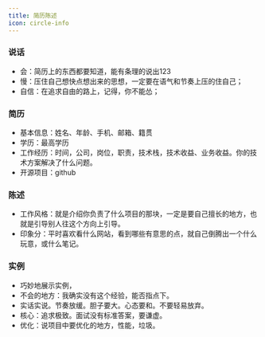 ```yaml
---
title: 简历陈述
icon: circle-info
---
```



### 说话

- 会：简历上的东西都要知道，能有条理的说出123
- 慢：压住自己想快点想出来的思想，一定要在语气和节奏上压的住自己；
- 自信：在追求自由的路上，记得，你不能怂；

### 简历

- 基本信息：姓名、年龄、手机、邮箱、籍贯
- 学历：最高学历
- 工作经历：时间，公司，岗位，职责，技术栈，技术收益、业务收益。你的技术方案解决了什么问题。
- 开源项目：github

### 陈述

- 工作风格：就是介绍你负责了什么项目的那块，一定是要自己擅长的地方，也就是引导别人往这个方向上引导。
- 印象分：平时喜欢看什么网站，看到哪些有意思的点，就自己倒腾出一个什么玩意，或什么笔记。

### 实例

- 巧妙地展示实例，
- 不会的地方：我确实没有这个经验，能否指点下。
- 实话实说。节奏放缓。胆子要大。心态要和。不要轻易放弃。
- 核心：追求极致。面试没有标准答案，要谦虚。
- 优化：说项目中要优化的地方，性能，垃圾。
